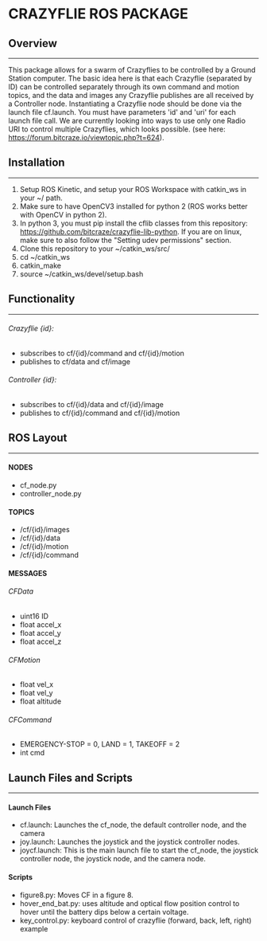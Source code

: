 # CRAZYFLIE ROS PACKAGE

## Overview
--------------
This package allows for a swarm of Crazyflies to be controlled by a Ground Station computer. The basic idea here is that each Crazyflie (separated by ID) can be controlled separately through its own command and motion topics, and the data and images any Crazyflie publishes are all received by a Controller node. Instantiating a Crazyflie node should be done via the launch file cf.launch. You must have parameters 'id' and 'uri' for each launch file call. We are currently looking into ways to use only one Radio URI to control multiple Crazyflies, which looks possible. (see here: https://forum.bitcraze.io/viewtopic.php?t=624).

## Installation
--------------
1. Setup ROS Kinetic, and setup your ROS Workspace with catkin_ws in your ~/ path.
2. Make sure to have OpenCV3 installed for python 2 (ROS works better with OpenCV in python 2).
3. In python 3, you must pip install the cflib classes from this repository: https://github.com/bitcraze/crazyflie-lib-python. If you are on linux, make sure to also follow the "Setting udev permissions" section.
3. Clone this repository to your ~/catkin_ws/src/
4. cd ~/catkin_ws
5. catkin_make
6. source ~/catkin_ws/devel/setup.bash


## Functionality
--------------
###### Crazyflie {id}:
* subscribes to cf/{id}/command and cf/{id}/motion
* publishes to cf/data and cf/image


###### Controller {id}:
* subscribes to cf/{id}/data and cf/{id}/image
* publishes to cf/{id}/command and cf/{id}/motion


## ROS Layout
--------------
#### NODES
* cf_node.py
* controller_node.py


#### TOPICS
* /cf/{id}/images
* /cf/{id}/data
* /cf/{id}/motion
* /cf/{id}/command
  

#### MESSAGES

<!-- ###### CFImage
* uint16 ID
* sensor_msgs/Image fpv_image
 -->
###### CFData
* uint16 ID
* float accel_x
* float accel_y
* float accel_z

###### CFMotion
* float vel_x
* float vel_y
* float altitude

###### CFCommand
* EMERGENCY-STOP = 0, LAND = 1, TAKEOFF = 2
* int cmd


## Launch Files and Scripts
-------------
#### Launch Files
* cf.launch: Launches the cf\_node, the default controller node, and the camera
* joy.launch: Launches the joystick and the joystick controller nodes.
* joycf.launch: This is the main launch file to start the cf\_node, the joystick controller node, the joystick node, and the camera node.

#### Scripts
* figure8.py: Moves CF in a figure 8.
* hover\_end\_bat.py: uses altitude and optical flow position control to hover until the battery dips below a certain voltage.
* key_control.py: keyboard control of crazyflie (forward, back, left, right) example



